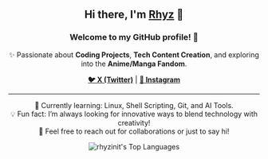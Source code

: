 <h2 align="center">Hi there, I'm <a href="https://linktr.ee/rhyzinit" target="_blank">Rhyz</a> 👋</h2>
<h3 align="center">Welcome to my GitHub profile! 🚀</h3>

<p align="center">✨ Passionate about <strong>Coding Projects</strong>, <strong>Tech Content Creation</strong>, and exploring into the <strong>Anime/Manga Fandom</strong>.</p>

<p align="center">
  <a href="https://x.com/rhyzinit" target="_blank"><strong>🐦 X (Twitter)</strong></a> |
  <a href="https://instagram.com/rhyzinit" target="_blank"><strong>📸 Instagram</strong></a>
</p>

<hr>

<p align="center">
  🌱 Currently learning: Linux, Shell Scripting, Git, and AI Tools.<br>
  💡 Fun fact: I’m always looking for innovative ways to blend technology with creativity!<br>
  💬 Feel free to reach out for collaborations or just to say hi!
</p>

<p align="center">
  <img src="https://github-readme-stats.vercel.app/api/top-langs/?username=rhyzinit&theme=dark&show_icons=true&hide_border=true&layout=compact" alt="rhyzinit's Top Languages">
</p>
